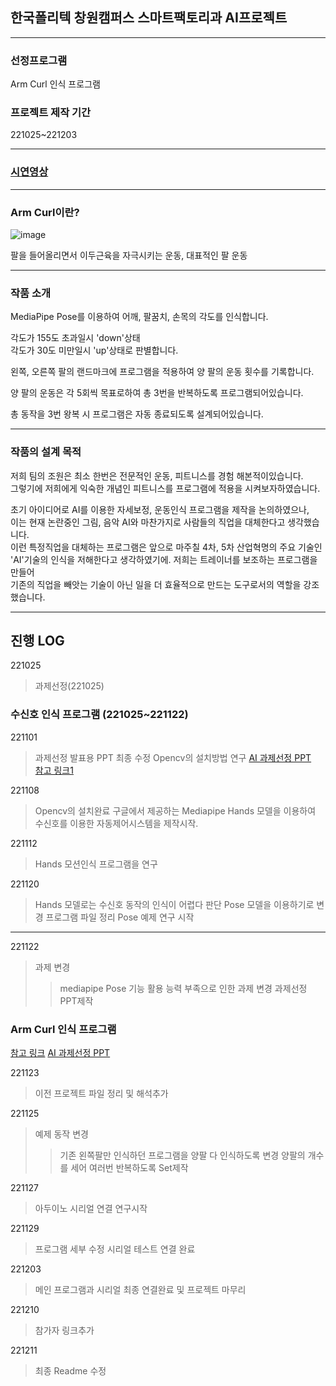 ## 한국폴리텍 창원캠퍼스 스마트팩토리과 AI프로젝트     

--------------------------------------      

### 선정프로그램        

Arm Curl 인식 프로그램          

### 프로젝트 제작 기간          

221025~221203           

--------------------------------------      

### [시연영상](https://youtu.be/fQRlL3JTdS4)     

--------------------------------------     

### Arm Curl이란?   
![image](https://user-images.githubusercontent.com/112456183/207215480-98900a85-2005-401e-abf7-8182d9dc81c8.png)

팔을 들어올리면서 이두근육을 자극시키는 운동, 대표적인 팔 운동       

--------------------------------------    
### 작품 소개      

MediaPipe Pose를 이용하여 어깨, 팔꿈치, 손목의 각도를 인식합니다.     

각도가 155도 초과일시 'down'상태    
각도가 30도 미만일시 'up'상태로 판별합니다.     

왼쪽, 오른쪽 팔의 랜드마크에 프로그램을 적용하여 양 팔의 운동 횟수를 기록합니다.    

양 팔의 운동은 각 5회씩 목표로하여 총 3번을 반복하도록 프로그램되어있습니다.     

총 동작을 3번 왕복 시 프로그램은 자동 종료되도록 설계되어있습니다.    

--------------------------------------    

### 작품의 설계 목적    

저희 팀의 조원은 최소 한번은 전문적인 운동, 피트니스를 경험 해본적이있습니다.       
그렇기에 저희에게 익숙한 개념인 피트니스를 프로그램에 적용을 시켜보자하였습니다.        

초기 아이디어로 AI를 이용한 자세보정, 운동인식 프로그램을 제작을 논의하였으나,          
이는 현재 논란중인 그림, 음악 AI와 마찬가지로 사람들의 직업을 대체한다고 생각했습니다.          
이런 특정직업을 대체하는 프로그램은 앞으로 마주칠 4차, 5차 산업혁명의 주요 기술인       
'AI'기술의 인식을 저해한다고 생각하였기에. 저희는 트레이너를 보조하는 프로그램을 만들어    
기존의 직업을 빼앗는 기술이 아닌 일을 더 효율적으로 만드는 도구로서의 역할을 강조했습니다.              

--------------------------------------                  
            
## 진행 LOG      

221025
> 과제선정(221025)   

### 수신호 인식 프로그램 (221025~221122)

221101
> 과제선정 발표용 PPT 최종 수정
> Opencv의 설치방법 연구
> [AI 과제선정 PPT](https://github.com/minnyeob/AI_project/files/9906815/221026_5.AI.PPT.pptx)   
> [참고 링크1](https://youtu.be/eHxDWhtbRCk)

221108
> Opencv의 설치완료
> 구글에서 제공하는 Mediapipe Hands 모델을 이용하여 수신호를 이용한 자동제어시스템을 제작시작.        

221112
> Hands 모션인식 프로그램을 연구

221120
> Hands 모델로는 수신호 동작의 인식이 어렵다 판단 Pose 모델을 이용하기로 변경
> 프로그램 파일 정리
> Pose 예제 연구 시작

--------------------------------------

221122
> 과제 변경
>> mediapipe Pose 기능 활용 능력 부족으로 인한 과제 변경
>> 과제선정 PPT제작

### Arm Curl 인식 프로그램
[참고 링크](https://www.youtube.com/watch?v=06TE_U21FK4)
[AI 과제선정 PPT](https://github.com/leejuyeo/AI-control/blob/main/%EC%95%94%EC%BB%AC%EC%B9%B4%EC%9A%B4%ED%8A%B8%20(1).pptx)

221123
> 이전 프로젝트 파일 정리 및 해석추가

221125
> 예제 동작 변경
>> 기존 왼쪽팔만 인식하던 프로그램을 양팔 다 인식하도록 변경
>> 양팔의 개수를 세어 여러번 반복하도록 Set제작

221127
> 아두이노 시리얼 연결 연구시작

221129
> 프로그램 세부 수정
> 시리얼 테스트 연결 완료

221203
> 메인 프로그램과 시리얼 최종 연결완료 및 프로젝트 마무리

221210
> 참가자 링크추가

221211
> 최종 Readme 수정
